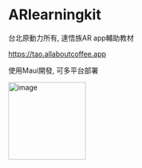 # ARlearningkit
台北原動力所有, 達悟族AR app輔助教材

https://tao.allaboutcoffee.app

使用Maui開發, 可多平台部署

<img width="155" alt="image" src="https://github.com/illumincafe/ARlearningkit/assets/120479963/d148dae4-afa7-4fca-8ee5-4c0df88c81da">
